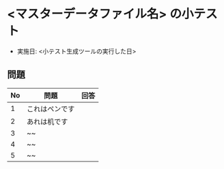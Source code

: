 # <マスターデータファイル名> の小テスト

- 実施日: <小テスト生成ツールの実行した日>

## 問題

| No | 問題           | 回答 |
|----|----------------|------|
| 1  | これはペンです |      |
| 2  | あれは机です   |      |
| 3  | ~~             |      |
| 4  | ~~             |      |
| 5  | ~~             |      |

